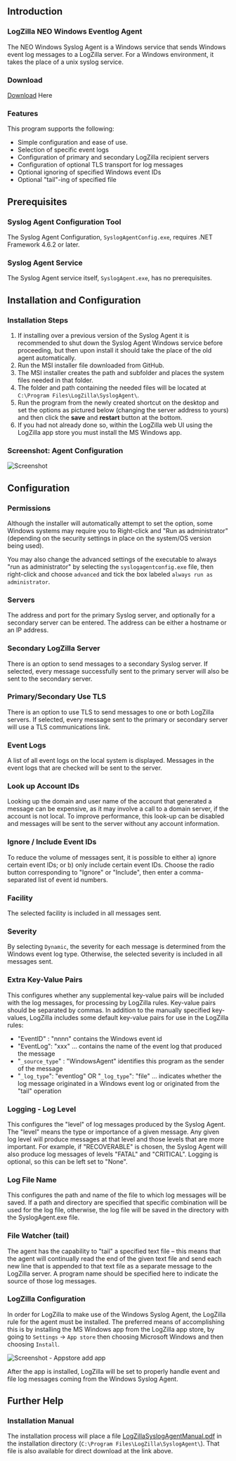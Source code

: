 ## Introduction
### LogZilla NEO Windows Eventlog Agent
The NEO Windows Syslog Agent is a Windows service that sends Windows event log messages to a LogZilla server. For a Windows environment, it takes the place of a unix syslog service.

### Download
[Download](LogZilla_SyslogAgent_6.27.0.0.msi) Here

### Features
This program supports the following:

* Simple configuration and ease of use.
* Selection of specific event logs
* Configuration of primary and secondary LogZilla recipient servers
* Configuration of optional TLS transport for log messages
* Optional ignoring of specified Windows event IDs
* Optional "tail"-ing of specified file

## Prerequisites

### Syslog Agent Configuration Tool

The Syslog Agent Configuration, `SyslogAgentConfig.exe`, requires .NET Framework 4.6.2 or later.

### Syslog Agent Service

The Syslog Agent service itself, `SyslogAgent.exe`, has no prerequisites.

## Installation and Configuration

### Installation Steps

1. If installing over a previous version of the Syslog Agent it is recommended to shut down the Syslog Agent Windows service before proceeding, but then upon install it should take the place of the old agent automatically.
2. Run the MSI installer file downloaded from GitHub.
3. The MSI installer creates the path and subfolder and places the system files needed in that folder.
4. The folder and path containing the needed files will be located at `C:\Program Files\LogZilla\SyslogAgent\`.
5. Run the program from the newly created shortcut on the desktop and set the options as pictured below (changing the server address to yours) and then click the **save** and **restart** button at the bottom.
6. If you had not already done so, within the LogZilla web UI using the LogZilla app store you must install the MS Windows app.

### Screenshot: Agent Configuration
![Screenshot](images/agent_config.png)

## Configuration

### Permissions

Although the installer will automatically attempt to set the option, some Windows systems may require you to Right-click and "Run as administrator" (depending on the security settings in place on the system/OS version being used).

You may also change the advanced settings of the executable to always "run as administrator" by selecting the `syslogagentconfig.exe` file, then right-click and choose `advanced` and tick the box labeled `always run as administrator`.

### Servers

The address and port for the primary Syslog server, and optionally for a secondary server can be entered. The address can be either a hostname or an IP address.

### Secondary LogZilla Server

There is an option to send messages to a secondary Syslog server. If selected, every message successfully sent to the primary server will also be sent to the secondary server.

### Primary/Secondary Use TLS

There is an option to use TLS to send messages to one or both LogZilla servers. If selected, every message sent to the primary or secondary server will use a TLS communications link.

### Event Logs

A list of all event logs on the local system is displayed. Messages in the event logs that are checked will be sent to the server.

### Look up Account IDs

Looking up the domain and user name of the account that generated a message can be expensive, as it may involve a call to a domain server, if the account is not local. To improve performance, this look-up can be disabled and messages will be sent to the server without any account information.

### Ignore / Include Event IDs

To reduce the volume of messages sent, it is possible to either a) ignore certain event IDs; or b) only include certain event IDs. Choose the radio button corresponding to "Ignore" or "Include", then enter a comma-separated list of event id numbers.

### Facility

The selected facility is included in all messages sent.

### Severity

By selecting `Dynamic`, the severity for each message is determined from the Windows event log type. Otherwise, the selected severity is included in all messages sent.

### Extra Key-Value Pairs

This configures whether any supplemental key-value pairs will be included with the log messages, for processing by LogZilla rules. Key-value pairs should be separated by commas. In addition to the manually specified key-values, LogZilla includes some default key-value pairs for use in the LogZilla rules:

* "EventID" : "nnnn" contains the Windows event id
* "EventLog": "xxx" ... contains the name of the event log that produced the message
* "`_source_type`" : "WindowsAgent" identifies this program as the sender of the message
* "`_log_type`": "eventlog" OR "`_log_type`": "file" ... indicates whether the log message originated in a Windows event log or originated from the "tail" operation

### Logging - Log Level

This configures the "level" of log messages produced by the Syslog Agent. The "level" means the type or importance of a given message. Any given log level will produce messages at that level and those levels that are more important. For example, if "RECOVERABLE" is chosen, the Syslog Agent will also produce log messages of levels "FATAL" and "CRITICAL". Logging is optional, so this can be left set to "None".

### Log File Name

This configures the path and name of the file to which log messages will be saved. If a path and directory are specified that specific combination will be used for the log file, otherwise, the log file will be saved in the directory with the SyslogAgent.exe file.

### File Watcher (tail)

The agent has the capability to "tail" a specified text file – this means that the agent will continually read the end of the given text file and send each new line that is appended to that text file as a separate message to the LogZilla server. A program name should be specified here to indicate the source of those log messages.

### LogZilla Configuration

In order for LogZilla to make use of the Windows Syslog Agent, the LogZilla rule for the agent must be installed. The preferred means of accomplishing this is by installing the MS Windows app from the LogZilla app store, by going to `Settings` -> `App store` then choosing Microsoft Windows and then choosing `Install`.

![Screenshot - Appstore add app](images/appstore_add_app.png)

After the app is installed, LogZilla will be set to properly handle event and file log messages coming from the Windows Syslog Agent.

## Further Help

### Installation Manual

The installation process will place a file [LogZillaSyslogAgentManual.pdf](LogZillaSyslogAgentManual.pdf) in the installation directory (`C:\Program Files\LogZilla\SyslogAgent\`). That file is also available for direct download at the link above.
